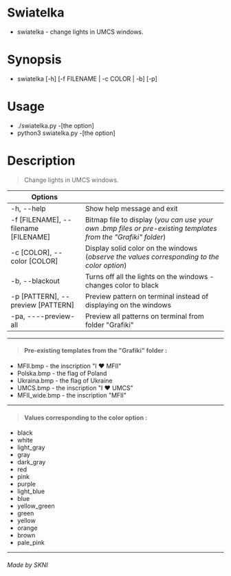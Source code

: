 
# Swiatelka
* swiatelka - change lights in UMCS windows.

# Synopsis
* swiatelka [-h] [-f FILENAME | -c COLOR | -b] [-p]

# Usage
* ./swiatelka.py -[the option]
* python3 swiatelka.py -[the option]

# Description
> Change lights in UMCS windows.

| Options   |           |
|-----------|-----------|
| -h, --help | Show help message and exit |
| -f [FILENAME], --filename [FILENAME] | Bitmap file to display (*you can use your own .bmp files or pre-existing templates from the "Grafiki" folder*) |
| -c [COLOR], --color [COLOR] | Display solid color on the windows (*observe the values corresponding to the color option*)|
| -b, --blackout | Turns off all the lights on the windows - changes color to black|
| -p [PATTERN], --preview [PATTERN] | Preview pattern on terminal instead of displaying on the windows|
| -pa, ----preview-all | Preview all patterns on terminal from folder "Grafiki"|
***
> #### Pre-existing templates from the "Grafiki" folder :
* MFII.bmp - the inscription "I ❤️ MFII"
* Polska.bmp - the flag of Poland
* Ukraina.bmp - the flag of Ukraine
* UMCS.bmp - the inscription "I ❤️ UMCS"
* MFII_wide.bmp - the inscription "MFII"
***
> #### Values corresponding to the color option :
* black
* white
* light_gray
* gray
* dark_gray
* red
* pink
* purple
* light_blue
* blue
* yellow_green
* green
* yellow
* orange
* brown
* pale_pink
***
###### *Made by SKNI*
